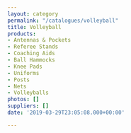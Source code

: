 ```yaml
---
layout: category
permalink: "/catalogues/volleyball"
title: Volleyball
products:
- Antennas & Pockets
- Referee Stands
- Coaching Aids
- Ball Hammocks
- Knee Pads
- Uniforms
- Posts
- Nets
- Volleyballs
photos: []
suppliers: []
date: '2019-03-29T23:05:08.000+00:00'

---
```

